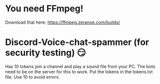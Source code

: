 # You need FFmpeg!
Download that here: https://ffmpeg.zeranoe.com/builds/


# Discord-Voice-chat-spammer (for security testing) :smirk:
Has 10 tokens join a channel and play a sound file from your PC.
The bots need to be on the server for this to work.
Put the tokens in the tokens.txt file. Use 10 to avoid errors.

